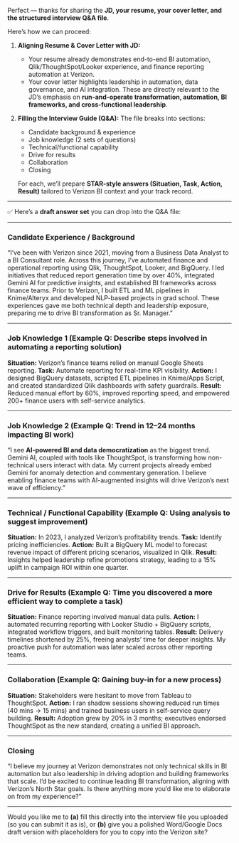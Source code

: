 Perfect — thanks for sharing the **JD, your resume, your cover letter, and the structured interview Q\&A file**.

Here’s how we can proceed:

1. **Aligning Resume & Cover Letter with JD:**

   * Your resume already demonstrates end-to-end BI automation, Qlik/ThoughtSpot/Looker experience, and finance reporting automation at Verizon.
   * Your cover letter highlights leadership in automation, data governance, and AI integration. These are directly relevant to the JD’s emphasis on **run-and-operate transformation, automation, BI frameworks, and cross-functional leadership**.

2. **Filling the Interview Guide (Q\&A):**
   The file breaks into sections:

   * Candidate background & experience
   * Job knowledge (2 sets of questions)
   * Technical/functional capability
   * Drive for results
   * Collaboration
   * Closing

   For each, we’ll prepare **STAR-style answers (Situation, Task, Action, Result)** tailored to Verizon BI context and your track record.

---

✅ Here’s a **draft answer set** you can drop into the Q\&A file:

---

### Candidate Experience / Background

“I’ve been with Verizon since 2021, moving from a Business Data Analyst to a BI Consultant role. Across this journey, I’ve automated finance and operational reporting using Qlik, ThoughtSpot, Looker, and BigQuery. I led initiatives that reduced report generation time by over 40%, integrated Gemini AI for predictive insights, and established BI frameworks across finance teams. Prior to Verizon, I built ETL and ML pipelines in Knime/Alteryx and developed NLP-based projects in grad school. These experiences gave me both technical depth and leadership exposure, preparing me to drive BI transformation as Sr. Manager.”

---

### Job Knowledge 1 (Example Q: Describe steps involved in automating a reporting solution)

**Situation:** Verizon’s finance teams relied on manual Google Sheets reporting.
**Task:** Automate reporting for real-time KPI visibility.
**Action:** I designed BigQuery datasets, scripted ETL pipelines in Knime/Apps Script, and created standardized Qlik dashboards with safety guardrails.
**Result:** Reduced manual effort by 60%, improved reporting speed, and empowered 200+ finance users with self-service analytics.

---

### Job Knowledge 2 (Example Q: Trend in 12–24 months impacting BI work)

“I see **AI-powered BI and data democratization** as the biggest trend. Gemini AI, coupled with tools like ThoughtSpot, is transforming how non-technical users interact with data. My current projects already embed Gemini for anomaly detection and commentary generation. I believe enabling finance teams with AI-augmented insights will drive Verizon’s next wave of efficiency.”

---

### Technical / Functional Capability (Example Q: Using analysis to suggest improvement)

**Situation:** In 2023, I analyzed Verizon’s profitability trends.
**Task:** Identify pricing inefficiencies.
**Action:** Built a BigQuery ML model to forecast revenue impact of different pricing scenarios, visualized in Qlik.
**Result:** Insights helped leadership refine promotions strategy, leading to a 15% uplift in campaign ROI within one quarter.

---

### Drive for Results (Example Q: Time you discovered a more efficient way to complete a task)

**Situation:** Finance reporting involved manual data pulls.
**Action:** I automated recurring reporting with Looker Studio + BigQuery scripts, integrated workflow triggers, and built monitoring tables.
**Result:** Delivery timelines shortened by 25%, freeing analysts’ time for deeper insights. My proactive push for automation was later scaled across other reporting teams.

---

### Collaboration (Example Q: Gaining buy-in for a new process)

**Situation:** Stakeholders were hesitant to move from Tableau to ThoughtSpot.
**Action:** I ran shadow sessions showing reduced run times (40 mins → 15 mins) and trained business users in self-service query building.
**Result:** Adoption grew by 20% in 3 months; executives endorsed ThoughtSpot as the new standard, creating a unified BI approach.

---

### Closing

“I believe my journey at Verizon demonstrates not only technical skills in BI automation but also leadership in driving adoption and building frameworks that scale. I’d be excited to continue leading BI transformation, aligning with Verizon’s North Star goals. Is there anything more you’d like me to elaborate on from my experience?”

---

Would you like me to **(a)** fill this directly into the interview file you uploaded (so you can submit it as is), or **(b)** give you a polished Word/Google Docs draft version with placeholders for you to copy into the Verizon site?
